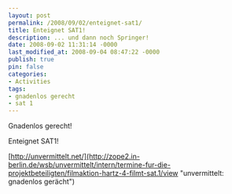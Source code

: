 ```yaml
---
layout: post
permalink: /2008/09/02/enteignet-sat1/
title: Enteignet SAT1!
description: ... und dann noch Springer!
date: 2008-09-02 11:31:14 -0000
last_modified_at: 2008-09-04 08:47:22 -0000
publish: true
pin: false
categories:
- Activities
tags:
- gnadenlos gerecht
- sat 1
---
```

Gnadenlos gerecht!

Enteignet SAT1!

[http://unvermittelt.net/](http://zope2.in-berlin.de/wsb/unvermittelt/intern/termine-fur-die-projektbeteiligten/filmaktion-hartz-4-filmt-sat.1/view "unvermittelt: gnadenlos gerächt")
